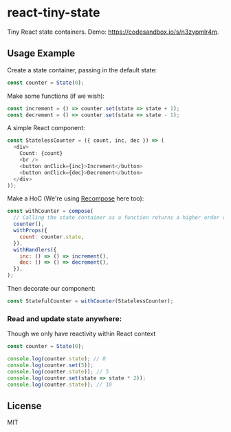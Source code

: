 # react-tiny-state

Tiny React state containers. Demo: https://codesandbox.io/s/n3zypmlr4m.

## Usage Example

Create a state container, passing in the default state:

```js
const counter = State(0);
```

Make some functions (if we wish):

```js
const increment = () => counter.set(state => state + 1);
const decrement = () => counter.set(state => state - 1);
```

A simple React component:

```js
const StatelessCounter = ({ count, inc, dec }) => (
  <div>
    Count: {count}
    <br />
    <button onClick={inc}>Increment</button>
    <button onClick={dec}>Decrement</button>
  </div>
));
```

Make a HoC (We're using [Recompose](https://github.com/acdlite/recompose) here too):

```js
const withCounter = compose(
  // Calling the state container as a function returns a higher order component:
  counter(),
  withProps({
    count: counter.state,
  }),
  withHandlers({
    inc: () => () => increment(),
    dec: () => () => decrement(),
  }),
);
```

Then decorate our component:

```js
const StatefulCounter = withCounter(StatelessCounter);
```

### Read and update state anywhere:

Though we only have reactivity within React context

```js
const counter = State(0);

console.log(counter.state); // 0
console.log(counter.set(5));
console.log(counter.state)); // 5
console.log(counter.set(state => state * 2));
console.log(counter.state)); // 10
```

## License

MIT
